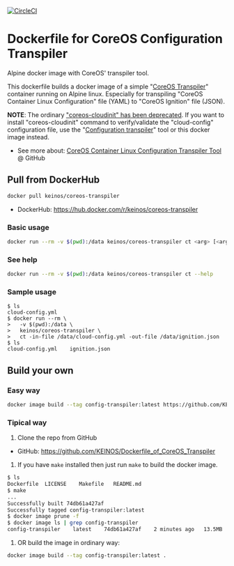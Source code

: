 [![CircleCI](https://circleci.com/gh/KEINOS/Dockerfile_of_CoreOS_Transpiler.svg?style=svg)](https://circleci.com/gh/KEINOS/Dockerfile_of_CoreOS_Transpiler)

# Dockerfile for CoreOS Configuration Transpiler

Alpine docker image with CoreOS' transpiler tool.

This dockerfile builds a docker image of a simple "[CoreOS Transpiler](https://github.com/coreos/container-linux-config-transpiler)" container running on Alpine linux. Especially for transpiling "CoreOS Container Linux Configuration" file (YAML) to "CoreOS Ignition" file (JSON).

**NOTE**: The ordinary ["coreos-cloudinit" has been deprecated](https://github.com/coreos/coreos-cloudinit). If you want to install "coreos-cloudinit" command to verify/validate the "cloud-config" configuration file, use the "[Configuration transpiler](https://github.com/coreos/container-linux-config-transpiler)" tool or this docker image instead.

- See more about: [CoreOS Container Linux Configuration Transpiler Tool](https://github.com/coreos/container-linux-config-transpiler) @ GitHub


## Pull from DockerHub

```bash
docker pull keinos/coreos-transpiler
```

- DockerHub: <https://hub.docker.com/r/keinos/coreos-transpiler>

### Basic usage

```bash
docker run --rm -v $(pwd):/data keinos/coreos-transpiler ct <arg> [<arg> <arg> ...]
```

### See help

```bash
docker run --rm -v $(pwd):/data keinos/coreos-transpiler ct --help
```

### Sample usage

```shellsession
$ ls
cloud-config.yml
$ docker run --rm \
>   -v $(pwd):/data \
>   keinos/coreos-transpiler \
>   ct -in-file /data/cloud-config.yml -out-file /data/ignition.json
$ ls
cloud-config.yml    ignition.json
```

## Build your own

### Easy way

```bash
docker image build --tag config-transpiler:latest https://github.com/KEINOS/Dockerfile_of_CoreOS_Transpiler.git
```

### Tipical way

1. Clone the repo from GitHub

  - GitHub: <https://github.com/KEINOS/Dockerfile_of_CoreOS_Transpiler>

1. If you have `make` installed then just run `make` to build the docker image. 

  ```bash
  $ ls
  Dockerfile  LICENSE    Makefile   README.md
  $ make
  ...
  Successfully built 74db61a427af
  Successfully tagged config-transpiler:latest
  $ docker image prune -f
  $ docker image ls | grep config-transpiler
  config-transpiler    latest    74db61a427af    2 minutes ago   13.5MB
  ```

1. OR build the image in ordinary way:

  ```bash
  docker image build --tag config-transpiler:latest .
  ```
